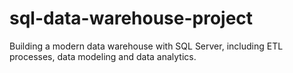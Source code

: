 # sql-data-warehouse-project
Building a modern data warehouse with SQL Server, including ETL processes, data modeling and data analytics.

